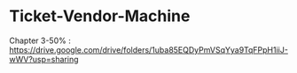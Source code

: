 # Ticket-Vendor-Machine
Chapter 3-50% : https://drive.google.com/drive/folders/1uba85EQDyPmVSqYya9TqFPpH1iiJ-wWV?usp=sharing

